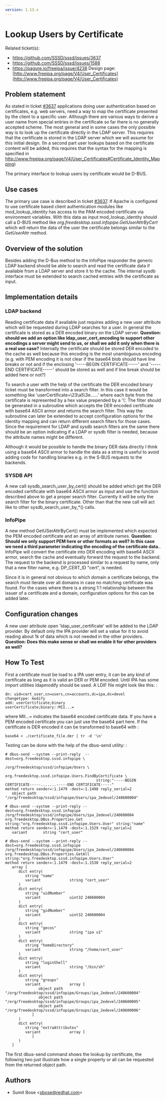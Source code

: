 ```yaml
---
version: 1.13.x
---
```


# Lookup Users by Certificate

Related ticket(s):

  - <https://github.com/SSSD/sssd/issues/3637>
  - <https://github.com/SSSD/sssd/issues/1588>
  - <https://pagure.io/freeipa/issue/4238> Design page: [http://www.freeipa.org/page/V4/User_Certificates](http://www.freeipa.org/page/V4/User_Certificates)

## Problem statement

As stated in ticket [\#3637](https://github.com/SSSD/sssd/issues/3637) applications doing user authentication based on certificates, e.g. web servers, need a way to map the certificate presented by the client to a specific user. Although there are various ways to derive a user name from special entries in the certificate so far there is no generally accepted scheme. The most general and in some cases the only possible way is to look up the certificate directly in the LDAP server. This requires that the certificate is stored in the LDAP server which we will assume for this initial design. (In a second part user lookups based on the certificate content will be added, this requires that the syntax for the mapping is specified in [<http://www.freeipa.org/page/V4/User_Certificates#Certificate_Identity_Mapping>](http://www.freeipa.org/page/V4/User_Certificates#Certificate_Identity_Mapping))

The primary interface to lookup users by certificate would be D-BUS.

## Use cases

The primary use case is described in ticket [\#3637](https://github.com/SSSD/sssd/issues/3637). If Apache is configured to use certificate based client authentication modules like mod_lookup_identity has access to the PAM encoded certificate via environment variables. With this data as input mod_lookup_identity should call a D-BUS method like *org.freedesktop.sssd.infopipe.GetUserAttrByCert* which will return the data of the user the certificate belongs similar to the *GetUserAttr* method.

## Overview of the solution

Besides adding the D-Bus method to the InfoPipe responder the generic LDAP backend should be able to search and read the certificate data if available from a LDAP server and store it to the cache. The internal sysdb interface must be extended to search cached entries with the certificate as input.

## Implementation details

### LDAP backend

Reading certificate data if available just requires adding a new user attribute which will be requested during LDAP searches for a user. In general the certificate is stored as a DER encoded binary on the LDAP server. **Question: should we add an option like ldap_user_cert_encoding to support other encodings a server might send to us, or shall we add it only when there is a real use case?** Internally the certificate should be stored DER encoded to the cache as well because this encoding is the most unambiguous encoding (e.g. with PEM encoding it is not clear if the base64 blob should have line breaks or not and if the enclosing '-----BEGIN CERTIFICATE-----' and '-----END CERTIFICATE-----' should be stored as well and if line break should be added here or not?)

To search a user with the help of the certificate the DER encoded binary ticket must be transformed into a search filter. In this case it would be something like 'userCertificate=\\23\\a5\\3e......' where each byte from the certificate is represented by a hex value prepended by a '\\'. The filter should be generated in a subroutine which accepts the DER encoded certificate with base64 ASCII armor and returns the search filter. This way the subroutine can later be extended to accept configuration options for the identity mapping and can return different search filters for those cases. Since the requirement for LDAP and sysdb search filters are the same there should be an option indicating if a LDAP or sysdb filter is needed, because the attribute names might be different.

Although it would be possible to handle the binary DER data directly I think using a base64 ASCII armor to handle the data as a string is useful to avoid adding code for handling binaries e.g. in the S-BUS requests to the backends.

### SYSDB API

A new call sysdb_search_user_by_cert() should be added which get the DER encoded certificate with base64 ASCII armor as input and use the function described above to get a proper search filter. Currently it will be only the search filter for the binary certificate. Other than that the new call will act like to other sysdb_search_user_by_\*() calls.

### InfoPipe

A new method GetUSerAttrByCert() must be implemented which expected the PEM encoded certificate and an array of attribute names. **Question: Should we only support PEM here or other formats as well? In this case we need a third parameter indicating the encoding of the certificate data.**. InfoPipe will convert the certificate into DER encoding with base64 ASCII armor, search the cache and eventually forward the request to the backend. The request to the backend is processed similar to a request by name, only that a new filter name, e.g. DP_CERT_ID "cert", is needed.

Since it is in general not obvious to which domain a certificate belongs, the search must iterate over all domains in case no matching certificate was found. For the cases where there is a strong 1:1 relationship between the issuer of a certificate and a domain, configuration options for this can be added later.

## Configuration changes

A new user attribute open 'ldap_user_certificate' will be added to the LDAP provider. By default only the IPA provider will set a value for it to avoid reading about 1k of data which is not needed in the other providers. **Question: Does this make sense or shall we enable it for other providers as well?**

## How To Test

First a certificate must be load to a IPA user entry, it can be any kind of certificate as long as it is valid an DER or PEM encoded. Until IPA has some import utilities ldapmodify should be used. A LDIF file might look like this: :

    dn: uid=cert_user,cn=users,cn=accounts,dc=ipa,dc=devel
    changetype: modify
    add: userCertificate;binary
    userCertificate;binary::MII...=

where MII...= indicates the base64 encoded certificate data. If you have a PEM encoded certificate you can just use the base64 part here. If the certificate is DER encoded it can be transformed to base64 with :

    base64 < ./certificate_file.der | tr -d '\n'

Testing can be done with the help of the dbus-send utility: :

    # dbus-send --system --print-reply  --dest=org.freedesktop.sssd.infopipe \
                                             /org/freedesktop/sssd/infopipe/Users \
                                             org.freedesktop.sssd.infopipe.Users.FindByCertificate \
                                             string:"-----BEGIN CERTIFICATE-----.......-----END CERTIFICATE-----"
    method return sender=:1.1479 -dest=:1.1498 reply_serial=2
       object path "/org/freedesktop/sssd/infopipe/Users/ipa_2edevel/240600004"
    
    # dbus-send --system --print-reply --dest=org.freedesktop.sssd.infopipe /org/freedesktop/sssd/infopipe/Users/ipa_2edevel/240600004 org.freedesktop.DBus.Properties.Get string:"org.freedesktop.sssd.infopipe.Users.User" string:"name"
    method return sender=:1.1479 -dest=:1.1529 reply_serial=2
       variant       string "cert_user"
    
    # dbus-send --system --print-reply --dest=org.freedesktop.sssd.infopipe /org/freedesktop/sssd/infopipe/Users/ipa_2edevel/240600004 org.freedesktop.DBus.Properties.GetAll string:"org.freedesktop.sssd.infopipe.Users.User"
    method return sender=:1.1479 -dest=:1.1530 reply_serial=2
       array [
          dict entry(
             string "name"
             variant             string "cert_user"
          )
          dict entry(
             string "uidNumber"
             variant             uint32 240600004
          )
          dict entry(
             string "gidNumber"
             variant             uint32 240600004
          )
          dict entry(
             string "gecos"
             variant             string "ipa u1"
          )
          dict entry(
             string "homeDirectory"
             variant             string "/home/cert_user"
          )
          dict entry(
             string "loginShell"
             variant             string "/bin/sh"
          )
          dict entry(
             string "groups"
             variant             array [
                   object path "/org/freedesktop/sssd/infopipe/Groups/ipa_2edevel/240600004"
                   object path "/org/freedesktop/sssd/infopipe/Groups/ipa_2edevel/240600005"
                   object path "/org/freedesktop/sssd/infopipe/Groups/ipa_2edevel/240600006"
                ]
          )
          dict entry(
             string "extraAttributes"
             variant             array [
                ]
          )
       ]

The first dbus-send command shows the lookup by certificate, the following two just illustrate how a single property or all can be requested from the returned object path.

## Authors

  - Sumit Bose \<sbose@redhat.com\>
